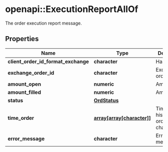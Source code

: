# openapi::ExecutionReportAllOf

The order execution report message.
## Properties
Name | Type | Description | Notes
------------ | ------------- | ------------- | -------------
**client_order_id_format_exchange** | **character** | Hash client id | 
**exchange_order_id** | **character** | Exchange order id | [optional] 
**amount_open** | **numeric** | Amount open | 
**amount_filled** | **numeric** | Amount filled | 
**status** | [**OrdStatus**](OrdStatus.md) |  | 
**time_order** | [**array[array[character]]**](array.md) | Timestamped history of order status changes. | 
**error_message** | **character** | Error message | [optional] 


